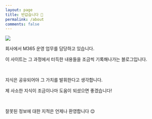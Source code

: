 ```yaml
---
layout: page
title: 반갑습니다 👋
permalink: /about
comments: false
---
```


<div class="row justify-content-center">
<div class="col-md-15 flex-first flex-md-unordered">

<img src="{{site.baseurl}}/assets/images/about/1.png">


<p>회사에서 M365 운영 업무를 담당하고 있습니다.</p>
<p>이 사이트는 그 과정에서 터득한 내용들을 조금씩 기록해나가는 블로그입니다.</p>
<br>
<p>지식은 공유되어야 그 가치를 발휘한다고 생각합니다.</p>
<p>제 사소한 지식이 조금이나마 도움이 되셨으면 좋겠습니다!</p>
<br>
<p>잘못된 정보에 대한 지적은 언제나 환영합니다 😌</p>
</div>
</div>
